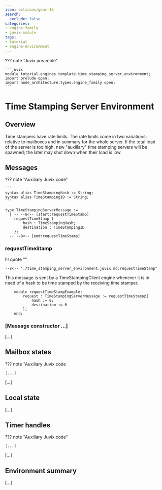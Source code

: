 ```yaml
--- 
icon: octicons/gear-16  
search:
  exclude: false
categories:
- engine-family 
- juvix-module
tags:
- tutorial
- engine-environment
---
```


??? note "Juvix preamble"

    ```juvix
    module tutorial.engines.template.time_stamping_server_environment;
    import prelude open;
    import node_architecture.types.engine_family open;
    ```

# Time Stamping Server Environment 

## Overview 

Time stampers have rate limits.
The rate limits come in two variations:
relative to mailboxes
and in summary for the whole server.
If the total load of the server is too high,
new "auxiliary" time stamping servers will be spawned;
the later may shut down
when their load is low.

## Messages  


??? note "Auxiliary Juvix code"

    ```
    syntax alias TimeStampingHash := String;
    syntax alias TimeStampingID := String;
    ```

```juvix 
type TimeStampingServerMessage :=     
  | -- --8<-- [start:requestTimeStamp]
    requestTimeStamp {
        hash : TimeStampingHash;
        destination : TimeStampingID
    };
  -- --8<-- [end:requestTimeStamp]
``` 

### requestTimeStamp

!!! quote ""

    --8<-- "./time_stamping_server_environment.juvix.md:requestTimeStamp"

This message is sent by a TimeStampingClient engine
whenever it is in need of a hash to be time stamped
by the receiving time stamper.

```juvix
    module requestTimeStampExample;
        request : TimeStampingServerMessage := requestTimeStamp@{
            hash := 0;
            destination := 0
        };
    end;
```

### [Message constructor ...]

[...] 

## Mailbox states 

??? note "Auxiliary Juvix code 

    [...]

[...]  

## Local state 

[...] 

## Timer handles 

??? note "Auxiliary Juvix code"

    [...] 

[...] 

## Environment summary 

[...]
